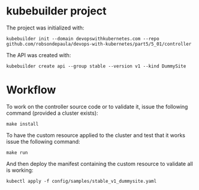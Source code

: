 # kubebuilder project
The project was initialized with:
```
kubebuilder init --domain devopswithkubernetes.com --repo github.com/robsondepaula/devops-with-kubernetes/part5/5_01/controller
```
The API was created with:
```
kubebuilder create api --group stable --version v1 --kind DummySite
```

# Workflow
To work on the controller source code or to validate it, issue the following command (provided a cluster exists):
```
make install
```
To have the custom resource applied to the cluster and test that it works issue the following command:
```
make run
```
And then deploy the manifest containing the custom resource to validate all is working:
```
kubectl apply -f config/samples/stable_v1_dummysite.yaml
```